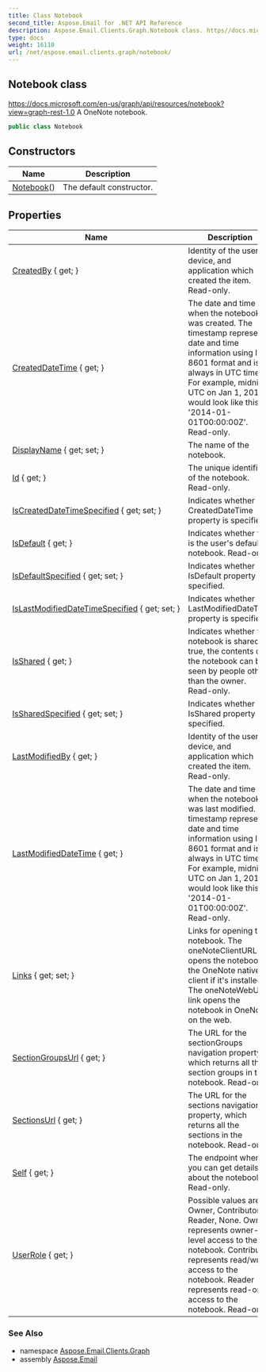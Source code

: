 ```yaml
---
title: Class Notebook
second_title: Aspose.Email for .NET API Reference
description: Aspose.Email.Clients.Graph.Notebook class. https//docs.microsoft.com/enus/graph/api/resources/notebookviewgraphrest1.0 A OneNote notebook
type: docs
weight: 16110
url: /net/aspose.email.clients.graph/notebook/
---
```

## Notebook class

https://docs.microsoft.com/en-us/graph/api/resources/notebook?view=graph-rest-1.0 A OneNote notebook.

```csharp
public class Notebook
```

## Constructors

| Name | Description |
| --- | --- |
| [Notebook](notebook/)() | The default constructor. |

## Properties

| Name | Description |
| --- | --- |
| [CreatedBy](../../aspose.email.clients.graph/notebook/createdby/) { get; } | Identity of the user, device, and application which created the item. Read-only. |
| [CreatedDateTime](../../aspose.email.clients.graph/notebook/createddatetime/) { get; } | The date and time when the notebook was created. The timestamp represents date and time information using ISO 8601 format and is always in UTC time. For example, midnight UTC on Jan 1, 2014 would look like this: '2014-01-01T00:00:00Z'. Read-only. |
| [DisplayName](../../aspose.email.clients.graph/notebook/displayname/) { get; set; } | The name of the notebook. |
| [Id](../../aspose.email.clients.graph/notebook/id/) { get; } | The unique identifier of the notebook. Read-only. |
| [IsCreatedDateTimeSpecified](../../aspose.email.clients.graph/notebook/iscreateddatetimespecified/) { get; set; } | Indicates whether CreatedDateTime property is specified. |
| [IsDefault](../../aspose.email.clients.graph/notebook/isdefault/) { get; } | Indicates whether this is the user's default notebook. Read-only. |
| [IsDefaultSpecified](../../aspose.email.clients.graph/notebook/isdefaultspecified/) { get; set; } | Indicates whether IsDefault property is specified. |
| [IsLastModifiedDateTimeSpecified](../../aspose.email.clients.graph/notebook/islastmodifieddatetimespecified/) { get; set; } | Indicates whether LastModifiedDateTime property is specified. |
| [IsShared](../../aspose.email.clients.graph/notebook/isshared/) { get; } | Indicates whether the notebook is shared. If true, the contents of the notebook can be seen by people other than the owner. Read-only. |
| [IsSharedSpecified](../../aspose.email.clients.graph/notebook/issharedspecified/) { get; set; } | Indicates whether IsShared property is specified. |
| [LastModifiedBy](../../aspose.email.clients.graph/notebook/lastmodifiedby/) { get; } | Identity of the user, device, and application which created the item. Read-only. |
| [LastModifiedDateTime](../../aspose.email.clients.graph/notebook/lastmodifieddatetime/) { get; } | The date and time when the notebook was last modified. The timestamp represents date and time information using ISO 8601 format and is always in UTC time. For example, midnight UTC on Jan 1, 2014 would look like this: '2014-01-01T00:00:00Z'. Read-only. |
| [Links](../../aspose.email.clients.graph/notebook/links/) { get; set; } | Links for opening the notebook. The oneNoteClientURL link opens the notebook in the OneNote native client if it's installed. The oneNoteWebURL link opens the notebook in OneNote on the web. |
| [SectionGroupsUrl](../../aspose.email.clients.graph/notebook/sectiongroupsurl/) { get; } | The URL for the sectionGroups navigation property, which returns all the section groups in the notebook. Read-only. |
| [SectionsUrl](../../aspose.email.clients.graph/notebook/sectionsurl/) { get; } | The URL for the sections navigation property, which returns all the sections in the notebook. Read-only. |
| [Self](../../aspose.email.clients.graph/notebook/self/) { get; } | The endpoint where you can get details about the notebook. Read-only. |
| [UserRole](../../aspose.email.clients.graph/notebook/userrole/) { get; } | Possible values are: Owner, Contributor, Reader, None. Owner represents owner-level access to the notebook. Contributor represents read/write access to the notebook. Reader represents read-only access to the notebook. Read-only. |

### See Also

* namespace [Aspose.Email.Clients.Graph](../../aspose.email.clients.graph/)
* assembly [Aspose.Email](../../)


